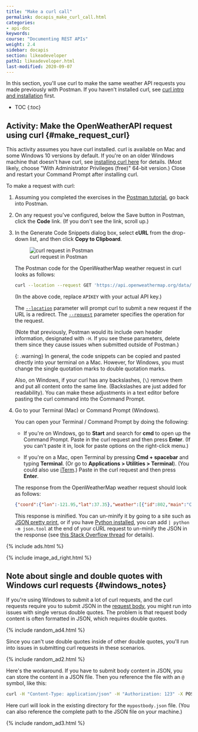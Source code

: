 ```yaml
---
title: "Make a curl call"
permalink: docapis_make_curl_call.html
categories:
- api-doc
keywords:
course: "Documenting REST APIs"
weight: 2.4
sidebar: docapis
section: likeadeveloper
path1: likeadeveloper.html
last-modified: 2020-09-07
---
```


In this section, you'll use curl to make the same weather API requests you made previously with Postman. If you haven't installed curl, see [curl intro and installation](docapis_install_curl.html) first.

* TOC
{:toc}

## <i class="fa fa-user-circle"></i> Activity: Make the OpenWeatherAPI request using curl {#make_request_curl}

This activity assumes you have curl installed. curl is available on Mac and some Windows 10 versions by default. If you're on an older Windows machine that doesn't have curl, see [installing curl here](http://www.confusedbycode.com/curl/#downloads) for details. (Most likely, choose "With Administrator Privileges (free)" 64-bit version.) Close and restart your Command Prompt after installing curl.

To make a request with curl:

1.  Assuming you completed the exercises in the [Postman tutorial]({{site.rooturl}}docapis_postman.html), go back into Postman.
2.  On any request you've configured, below the Save button in Postman, click the **Code** link. (If you don't see the link, scroll up.)
3.  In the Generate Code Snippets dialog box, select **cURL** from the drop-down list, and then click **Copy to Clipboard**.

    <figure><img class="docimage medium" src="{{site.media}}/postman_curl_request5.png" alt="curl request in Postman" /><figcaption>curl request in Postman</figcaption></figure>

    The Postman code for the OpenWeatherMap weather request in curl looks as follows:

    ```bash
    curl --location --request GET 'https://api.openweathermap.org/data/2.5/weather?zip=95050&units=imperial&appid=APIKEY'
    ```

    (In the above code, replace `APIKEY` with your actual API key.)

    The [`--location`](https://curl.haxx.se/docs/manpage.html#-L) parameter will prompt curl to submit a new request if the URL is a redirect. The [`--request`](https://curl.haxx.se/docs/manpage.html#-X) parameter specifies the operation for the request.

    (Note that previously, Postman would its include own header information, designated with `-H`. If you see these parameters, delete them since they cause issues when submitted outside of Postman.)

    {: .warning}
    In general, the code snippets can be copied and pasted directly into your terminal on a Mac. However, for Windows, you must change the single quotation marks to double quotation marks.

    Also, on Windows, if your curl has any backslashes, (`\`) remove them and put all content onto the same line. (Backslashes are just added for readability). You can make these adjustments in a text editor before pasting the curl command into the Command Prompt.

5.  Go to your Terminal (Mac) or Command Prompt (Windows).

    You can open your Terminal / Command Prompt by doing the following:

    * If you're on Windows, go to **Start** and search for **cmd** to open up the Command Prompt. Paste in the curl request and then press **Enter**. (If you can't paste it in, look for paste options on the right-click menu.)

    * If you're on a Mac, open Terminal by pressing **Cmd + spacebar** and typing **Terminal**. (Or go to **Applications > Utilities > Terminal**). (You could also use [iTerm](https://www.iterm2.com/).) Paste in the curl request and then press **Enter**.

    The response from the OpenWeatherMap weather request should look as follows:

    ```json
    {"coord":{"lon":-121.95,"lat":37.35},"weather":[{"id":802,"main":"Clouds","description":"scattered clouds","icon":"03d"}],"base":"stations","main":{"temp":68.34,"pressure":1014,"humidity":73,"temp_min":63,"temp_max":72},"visibility":16093,"wind":{"speed":3.36},"clouds":{"all":40},"dt":1566664878,"sys":{"type":1,"id":5122,"message":0.0106,"country":"US","sunrise":1566653501,"sunset":1566701346},"timezone":-25200,"id":0,"name":"Santa Clara","cod":200}
    ```

    This response is minified. You can un-minify it by going to a site such as [JSON pretty print](http://jsonprettyprint.com/), or if you have [Python installed](https://www.python.org/downloads/), you can add <code>| python -m json.tool</code> at the end of your cURL request to un-minify the JSON in the response (see [this Stack Overflow thread](https://stackoverflow.com/questions/352098/how-can-i-pretty-print-json-in-a-unix-shell-script) for details).

{% include ads.html %}

{% include image_ad_right.html %}

## Note about single and double quotes with Windows curl requests {#windows_notes}

If you're using Windows to submit a lot of curl requests, and the curl requests require you to submit JSON in the [request body](docapis_doc_parameters.html#request_bodies), you might run into issues with single versus double quotes. The problem is that request body content is often formatted in JSON, which requires double quotes.

{% include random_ad4.html %}

Since you can't use double quotes inside of other double quotes, you'll run into issues in submitting curl requests in these scenarios.

{% include random_ad2.html %}

Here's the workaround. If you have to submit body content in JSON, you can store the content in a JSON file. Then you reference the file with an `@` symbol, like this:

```sh
curl -H "Content-Type: application/json" -H "Authorization: 123" -X POST -d @mypostbody.json http://endpointurl.com/example
```

Here curl will look in the existing directory for the `mypostbody.json` file. (You can also reference the complete path to the JSON file on your machine.)

{% include random_ad3.html %}
